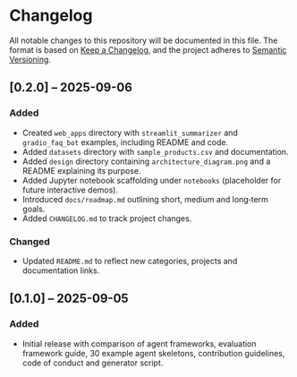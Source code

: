 # Changelog

All notable changes to this repository will be documented in this file.  The format is based on [Keep a Changelog](https://keepachangelog.com/), and
the project adheres to [Semantic Versioning](https://semver.org/).

## [0.2.0] – 2025-09-06

### Added

* Created `web_apps` directory with `streamlit_summarizer` and `gradio_faq_bot` examples, including README and code.
* Added `datasets` directory with `sample_products.csv` and documentation.
* Added `design` directory containing `architecture_diagram.png` and a README explaining its purpose.
* Added Jupyter notebook scaffolding under `notebooks` (placeholder for future interactive demos).
* Introduced `docs/roadmap.md` outlining short, medium and long‑term goals.
* Added `CHANGELOG.md` to track project changes.

### Changed

* Updated `README.md` to reflect new categories, projects and documentation links.

## [0.1.0] – 2025-09-05

### Added

* Initial release with comparison of agent frameworks, evaluation framework guide, 30 example agent skeletons, contribution guidelines, code of conduct and
  generator script.